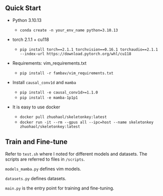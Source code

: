 

## Quick Start

- Python 3.10.13

  - `conda create -n your_env_name python=3.10.13`

- torch 2.1.1 + cu118
  - `pip install torch==2.1.1 torchvision==0.16.1 torchaudio==2.1.1 --index-url https://download.pytorch.org/whl/cu118`

- Requirements: vim_requirements.txt
  - `pip install -r fambav/vim_requirements.txt`

- Install ``causal_conv1d`` and ``mamba``
  - `pip install -e causal_conv1d>=1.1.0`
  - `pip install -e mamba-1p1p1`

- It is easy to use docker
  - `docker pull zhuohaol/skeletonkey:latest`
  - `docker run -it --rm --gpus all --ipc=host --name skeletonkey zhuohaol/skeletonkey:latest`
  
  

## Train and Fine-tune
Refer to `test.sh` where I noted for different models and datasets. The scripts are referred to files in `/scripts`. 

`models_mamba.py` defines vim models.

`datasets.py` defines datasets.

`main.py` is the entry point for training and fine-tuning.